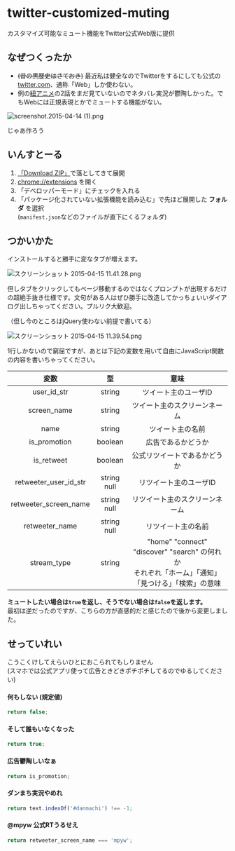 # twitter-customized-muting

カスタマイズ可能なミュート機能をTwitter公式Web版に提供

## なぜつくったか

- <del>(昔の黒歴史はさておき)</del> 最近私は健全なのでTwitterをするにしても公式の [twitter.com](https://twitter.com)、通称「Web」しか使わない。
- 例の[紐アニメ](http://danmachi.com/)の2話をまだ見ていないのでネタバレ実況が鬱陶しかった。でもWebには正規表現とかでミュートする機能がない。

![screenshot.2015-04-14 (1).png](https://qiita-image-store.s3.amazonaws.com/0/25060/a5f990a9-c6ea-8c58-3041-bd48cb337f62.png)

じゃあ作ろう

## いんすとーる

1. [「Download ZIP」](https://github.com/mpyw/twitter-customized-muting/archive/master.zip)で落としてきて展開
2. [chrome://extensions](chrome://extensions) を開く
3. 「デベロッパーモード」にチェックを入れる
4. 「パッケージ化されていない拡張機能を読み込む」で先ほど展開した **フォルダ** を選択<br /> (`manifest.json`などのファイルが直下にくるフォルダ)

## つかいかた

インストールすると勝手に変なタブが増えます。

![スクリーンショット 2015-04-15 11.41.28.png](https://qiita-image-store.s3.amazonaws.com/0/25060/f26a373a-4e34-962e-3654-5f95d464cb89.png)

但しタブをクリックしてもページ移動するのではなくプロンプトが出現するだけの超絶手抜き仕様です。文句がある人はぜひ勝手に改造してかっちょいいダイアログ出しちゃってください。プルリク大歓迎。

（但し今のところはjQuery使わない前提で書いてる）

![スクリーンショット 2015-04-15 11.39.54.png](https://qiita-image-store.s3.amazonaws.com/0/25060/2fd1bace-0751-1551-4cab-6c4dc1ab0ef6.png)

1行しかないので窮屈ですが、あとは下記の変数を用いて自由にJavaScript関数の内容を書いちゃってください。

|変数|型|意味|
|:--:|:--:|:--:|
|user_id_str|string|ツイート主のユーザID|
|screen_name|string|ツイート主のスクリーンネーム|
|name|string|ツイート主の名前|
|is_promotion|boolean|広告であるかどうか|
|is_retweet|boolean|公式リツイートであるかどうか|
|retweeter_user_id_str|string<br />null|リツイート主のユーザID|
|retweeter_screen_name|string<br />null|リツイート主のスクリーンネーム|
|retweeter_name|string<br />null|リツイート主の名前|
|stream_type|string| "home" "connect" "discover" "search" の何れか<br />それぞれ「ホーム」「通知」「見つける」「検索」の意味|

**ミュートしたい場合は`true`を返し、そうでない場合は`false`を返します。**  
最初は逆だったのですが、こちらの方が直感的だと感じたので後から変更しました。

## せっていれい

こうこくけしてえらいひとにおこられてもしりません  
(スマホでは公式アプリ使って広告ときどきポチポチしてるのでゆるしてください)

#### 何もしない (規定値)

```javascript
return false;
```
#### そして誰もいなくなった

```javascript
return true;
```

#### 広告鬱陶しいなぁ

```javascript
return is_promotion;
```

#### ダンまち実況やめれ

```javascript
return text.indexOf('#danmachi') !== -1;
```

#### @mpyw 公式RTうるせえ

```javascript
return retweeter_screen_name === 'mpyw';
```
